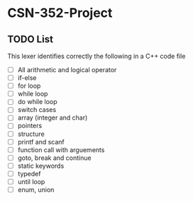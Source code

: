# CSN-352-Project

## TODO List

This lexer identifies correctly the following in a C++ code file

- [ ] All arithmetic and logical operator
- [ ] if-else
- [ ] for loop
- [ ] while loop
- [ ] do while loop
- [ ] switch cases
- [ ] array (integer and char)
- [ ] pointers
- [ ] structure
- [ ] printf and scanf
- [ ] function call with arguements
- [ ] goto, break and continue
- [ ] static keywords
- [ ] typedef
- [ ] until loop
- [ ] enum, union